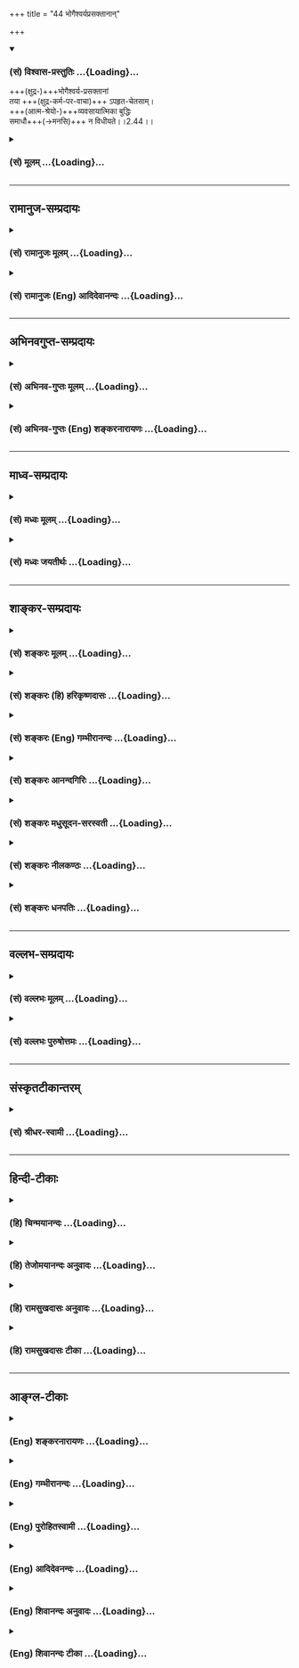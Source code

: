 +++
title = "44 भोगैश्वर्यप्रसक्तानान्"

+++
<div class="js_include" newlevelforh1="3" title="(सं) विश्वास-प्रस्तुतिः" unfilled url="/purANam_vaiShNavam/mahAbhAratam/06-bhIShma-parva/03-bhagavad-gItA-parva/saMskRtam/vishvAsa-prastutiH/02_sAnkhya-yogaH_sarva-/44_bhogaishvaryapras.md">
<details open><summary><h3>(सं) विश्वास-प्रस्तुतिः ...{Loading}...</h3></summary>

+++(क्षुद्र-)+++भोगैश्वर्य-प्रसक्तानां  
तया +++(क्षुद्र-कर्म-पर-वाचा)+++ ऽपहृत-चेतसाम्।  
+++(आत्म-श्रेयो-)+++व्यवसायात्मिका बुद्धिः  
समाधौ+++(→मनसि)+++ न विधीयते।।2.44।।
</details>
</div>
<div class="js_include collapsed" newlevelforh1="3" title="(सं) मूलम्" unfilled url="/purANam_vaiShNavam/mahAbhAratam/06-bhIShma-parva/03-bhagavad-gItA-parva/saMskRtam/mUlam/02_sAnkhya-yogaH_sarva-/44_bhogaishvaryapras.md">
<details><summary><h3>(सं) मूलम् ...{Loading}...</h3></summary>

भोगैश्वर्यप्रसक्तानां तयापहृतचेतसाम्।  
व्यवसायात्मिका बुद्धिः समाधौ न विधीयते।।2.44।।
</details>
</div>


_________________
## रामानुज-सम्प्रदायः
<div class="js_include collapsed" newlevelforh1="3" title="(सं) रामानुजः मूलम्" unfilled url="/purANam_vaiShNavam/mahAbhAratam/06-bhIShma-parva/03-bhagavad-gItA-parva/saMskRtam/rAmAnujaH/mUlam/02_sAnkhya-yogaH_sarva-/44_bhogaishvaryapras.md">
<details><summary><h3>(सं) रामानुजः मूलम् ...{Loading}...</h3></summary>

।।2.44।। तेषां **भोगैश्वर्य-प्रसक्तानां** **तया** वाचा  भोगैश्वर्य-विषयया **अपहृता**ऽत्मज्ञानानां यथोदिता **व्यवसायात्मिका बुद्धिः समाधौ** मनसि **न विधीयते** न उत्पद्यते। समाधीयते अस्मिन् आत्म-ज्ञानम् इति **समाधिः** मनः। 

तेषां मनसि आत्म-याथात्म्य-निश्चय-ज्ञान-पूर्वक-मोक्ष-साधन-भूत-कर्म-विषया बुद्धिः कदाचिद् अपि न उत्पद्यते इत्यर्थः। अतः काम्येषु कर्मसु मुमुक्षुणा न सङ्गः कर्तव्यः।+++(4)+++   

</details>
</div>
<div class="js_include collapsed" newlevelforh1="3" title="(सं) रामानुजः (Eng) आदिदेवानन्दः" unfilled url="/purANam_vaiShNavam/mahAbhAratam/06-bhIShma-parva/03-bhagavad-gItA-parva/saMskRtam/rAmAnujaH/english/AdidevAnandaH/02_sAnkhya-yogaH_sarva-/44_bhogaishvaryapras.md">
<details><summary><h3>(सं) रामानुजः (Eng) आदिदेवानन्दः ...{Loading}...</h3></summary>

2.42 - 2.44 The ignorant, whose knowledge is little, and who have as
their sole aim the attainment of enjoyment and power, speak the flowery
language i.e., having its flowers (show) only as fruits, which look
apparently beautiful at first sight. They rejoice in the letter of the
Vedas i.e., they are attached to heaven and such other results (promised
in the Karma-kanda of the Vedas). They say that there is nothing else,
owing to their intense attachment to these results. They say that there
is no fruit superior to heaven etc. They are full of worldly desires and
their minds are highly attached to secular desires. They hanker for
heaven, i.e. think of the enjoyment of the felicities of heaven, after
which one can again have rirth which offers again the opportunity to
perform varied rites devoid of true knowledge and leads towards the
attainment of enjoyments and power once again. With regard to those who
cling to pleasure and power and whose understanding is contaminated by
that flowery speech relating to pleasure and lordly powers, the
aforesaid mental disposition characterised by resolution, will not arise
in their Samadhi. Samadhi here means the mind. The knowledge of the self
will not arise in such minds. In the minds of these persons, there
cannot arise the mental disposition that looks on all Vedic rituals as
means for liberation based on the determined conviction about the real
form of the self. Hence, in an aspirant for liberation, there should be
no attachment to rituals out of the conviction that they are meant for
the acisition of objects of desire only. It may be estioned why the
Vedas, which have more of love for Jivas than thousands of parents, and
which are endeavouring to save the Jivas, should prescribe in this way
rites whose fruits are infinitesimal and which produce only new births.
It can also be asked if it is proper to abandon what is given in the
Vedas. Sri Krsna replies to these estions.

</details>
</div>


_________________
## अभिनवगुप्त-सम्प्रदायः
<div class="js_include collapsed" newlevelforh1="3" title="(सं) अभिनव-गुप्तः मूलम्" unfilled url="/purANam_vaiShNavam/mahAbhAratam/06-bhIShma-parva/03-bhagavad-gItA-parva/saMskRtam/abhinava-guptaH/mUlam/02_sAnkhya-yogaH_sarva-/44_bhogaishvaryapras.md">
<details><summary><h3>(सं) अभिनव-गुप्तः मूलम् ...{Loading}...</h3></summary>

।।2.43 2.45।। तथा च यामिमामित्यादि। ये कामाभिलाषिणः, ते स्वयम् एतां वाचं वेदात्मिकां **पुष्पितां** भविष्यत्-स्वर्ग-फलेन +++(N omit भविष्यत् S reads भविष्यता)+++ व्याप्तां वदन्ति। अत एव जन्मनः कर्मैव फलम् इच्छन्ति - ते **अविपश्चितः**। ते च तयैव स्वयं कल्पितया वेद-वाचा अपहृत-चित्ताः व्यवसाय-बुद्धि-युक्ता अपि न समाधि-योग्याः - तत्र फल-निश्चयत्वात्। इति श्लोकत्रयस्य तात्पर्यम्।  

</details>
</div>
<div class="js_include collapsed" newlevelforh1="3" title="(सं) अभिनव-गुप्तः (Eng) शङ्करनारायणः" unfilled url="/purANam_vaiShNavam/mahAbhAratam/06-bhIShma-parva/03-bhagavad-gItA-parva/saMskRtam/abhinava-guptaH/english/shankaranArAyaNaH/02_sAnkhya-yogaH_sarva-/44_bhogaishvaryapras.md">
<details><summary><h3>(सं) अभिनव-गुप्तः (Eng) शङ्करनारायणः ...{Loading}...</h3></summary>

2.42-44 Yam imam etc., upto na vidhiyate. Those, who crave for objects
of desire, speak, on their own accord, of this flowery Vedic speech
which is pervaded by the fruits i.e., the heaven in the future; and who,
hence, desire the action itself as the fruit of their birth - these are
men without insight. further, having their mind carried away by the same
Vedic sentence imagined by themselves, these persons, eventhough they
are endowed with the determinate knowledge, are not fit for
concentration, because they do not decide this (concentration) as a
fruit \[of their action\]. This is the purport of the traid of these
verses.

</details>
</div>


_________________
## माध्व-सम्प्रदायः
<div class="js_include collapsed" newlevelforh1="3" title="(सं) मध्वः मूलम्" unfilled url="/purANam_vaiShNavam/mahAbhAratam/06-bhIShma-parva/03-bhagavad-gItA-parva/saMskRtam/madhvaH/mUlam/02_sAnkhya-yogaH_sarva-/44_bhogaishvaryapras.md">
<details><summary><h3>(सं) मध्वः मूलम् ...{Loading}...</h3></summary>

।।2.44।। तेषां सम्यण्युक्तिनिर्णयात्मिका बुद्धिः समाधौ समाध्यर्थे न
विधीयते। सम्यङ्निर्णीतार्थानामीश्वरे मनस्समाधानं सम्यग्भवति। तद्धि
मोक्षसाधनम्। उक्तं चैतदन्यत्र न तस्य तत्त्वग्रहणाय साक्षाद्वरीयसीरपि
वाचः समासन्। स्वप्ने निरुक्त्या गृहमेधिसौख्यं न यस्य हेयानुमितं स्वयं
स्यात् भाग.5।11।3।  

</details>
</div>
<div class="js_include collapsed" newlevelforh1="3" title="(सं) मध्वः जयतीर्थः" unfilled url="/purANam_vaiShNavam/mahAbhAratam/06-bhIShma-parva/03-bhagavad-gItA-parva/saMskRtam/madhvaH/jayatIrthaH/02_sAnkhya-yogaH_sarva-/44_bhogaishvaryapras.md">
<details><summary><h3>(सं) मध्वः जयतीर्थः ...{Loading}...</h3></summary>

।।2.44।। तयाऽपहृतेत्यादेरप्रतीतिनिरासायार्थमाह **तेषा**मिति। तेषां
बुद्धिर्मनोवृत्तिर्व्यवसायात्मिका सम्यग्युक्तिनिर्णयात्मिका न भवति। तत
एवेश्वरे सम्यक्समाधानार्थं न विधीयत इत्यर्थः।
सम्यग्युक्तिनिर्णयात्मकत्वाभावे कुतः समाध्यभावः इत्यत आह 
**सम्यगि**ति। अनेन समाधिशब्दार्थोऽपि विवृतो भवति। किमीश्वरे
मनस्समाधानेन येन तदभावे निन्दा स्यात् इत्यत आह **तद्धी**ति।
मोक्षाभावश्च महानिन्देति। वक्ष्यति। सम्यङ्निर्णीतार्थानामित्युक्तम्। न
केवलमानुभाविकं किन्तु पुराणेप्युक्तमित्याह  **उक्तं चे**ति। वरीयसीः
वरीयस्यः। सुपां सुलुक् अष्टा.7।1।39 इत्यादिना जसः पूर्वसवर्णः। वाचो
वेदवाचः। स्वप्ने निरुक्त्या स्वप्नप्रतीतार्थदृष्टान्तेन हेयानुमितं
हेयत्वेनानुमितम्। इदमेव हि सम्यङ्निर्णीतार्थत्वम्। यद्धेयोपादेयविवेकेन
हेयहानमुपादेयोपादानं च तद्धि मोक्षसाधनमित्येतत्तु
श्रुत्यादिप्रसिद्धमेव।  

</details>
</div>


_________________
## शाङ्कर-सम्प्रदायः
<div class="js_include collapsed" newlevelforh1="3" title="(सं) शङ्करः मूलम्" unfilled url="/purANam_vaiShNavam/mahAbhAratam/06-bhIShma-parva/03-bhagavad-gItA-parva/saMskRtam/shankaraH/mUlam/02_sAnkhya-yogaH_sarva-/44_bhogaishvaryapras.md">
<details><summary><h3>(सं) शङ्करः मूलम् ...{Loading}...</h3></summary>

।।2.44।।  
ये एवं विवेक-बुद्धि-रहिताः तेषां कामात्मनां यत् फलं तदाह -

**भोगैश्वर्य-प्रसक्तानां** भोगः कर्तव्यः ऐश्वर्यं च इति भोगैश्वर्ययोर् एव प्रणयवतां तद्-आत्म-भूतानाम्। तया क्रिया-विशेष-बहुलया वाचा **अपहृतचेतसाम्** आच्छादित-विवेक-प्रज्ञानां **व्यवसायात्मिका** साङ्ख्ये योगे वा **बुद्धिः समाधौ** समाधीयते अस्मिन् पुरुषोपभोगाय सर्वम् इति समाधिः अन्तःकरणं बुद्धिः, तस्मिन् समाधौ **न विधीयते** न भवति इत्यर्थः।।  


  

</details>
</div>
<div class="js_include collapsed" newlevelforh1="3" title="(सं) शङ्करः (हि) हरिकृष्णदासः" unfilled url="/purANam_vaiShNavam/mahAbhAratam/06-bhIShma-parva/03-bhagavad-gItA-parva/saMskRtam/shankaraH/hindI/harikRShNadAsaH/02_sAnkhya-yogaH_sarva-/44_bhogaishvaryapras.md">
<details><summary><h3>(सं) शङ्करः (हि) हरिकृष्णदासः ...{Loading}...</h3></summary>

।।2.44।। जो भोग और ऐश्वर्यमें आसक्त हैं अर्थात् भोग और ऐश्वर्य ही
पुरषार्थ है ऐसे मानकर उनमें ही जिनका प्रेम हो गया है इस प्रकार जो तद्रूप
हो रहे हैं तथा क्रियाभेदोंको विस्तारपूर्वक बतलानेवाली उस उपर्युक्त
वाणीद्वारा जिनका चित्त हर लिया गया है अर्थात् ( जिनकी ) विवेकबुद्धि
आच्छादित हो रही है उनकी समाधिमें साङ्ख्यविषयक या योगविषयक निश्चयात्मिका
बुद्धि ( नहीं ठहरती )। पुरुषके भोगके लिये जिसमें सब कुछ स्थापित किया
जाता है उसका नाम समाधि है। इस व्युत्पत्तिके अनुसार समाधि अन्तःकरणका नाम
है उसमें बुद्धि नहीं ठहरती अर्थात् उत्पन्न ही नहीं होती।  

</details>
</div>
<div class="js_include collapsed" newlevelforh1="3" title="(सं) शङ्करः (Eng) गम्भीरानन्दः" unfilled url="/purANam_vaiShNavam/mahAbhAratam/06-bhIShma-parva/03-bhagavad-gItA-parva/saMskRtam/shankaraH/english/gambhIrAnandaH/02_sAnkhya-yogaH_sarva-/44_bhogaishvaryapras.md">
<details><summary><h3>(सं) शङ्करः (Eng) गम्भीरानन्दः ...{Loading}...</h3></summary>

2.44 And vyavasayatmika, one-pointed; buddhih, conviction, with regard
to Knowledge or Yoga; na vidhiyate, does not become established, i.e.
does not arise; samadhau, in the minds the word samadhi being derived in
the sese of that into which everthing is gathered together for the
enjoyment of a person ; bhoga-aisvarya-prasaktanam, of those who delight
in enjoyment and wealth, of those who have the hankering that only
enjoyment as also wealth is to be sought for, of those who identify
themselves with these; and apahrta-cetasam, of those whose intellects
are carried away, whose discriminating judgement becomes covered; taya,
by that speech which is full of various special rites.

</details>
</div>
<div class="js_include collapsed" newlevelforh1="3" title="(सं) शङ्करः आनन्दगिरिः" unfilled url="/purANam_vaiShNavam/mahAbhAratam/06-bhIShma-parva/03-bhagavad-gItA-parva/saMskRtam/shankaraH/AnandagiriH/02_sAnkhya-yogaH_sarva-/44_bhogaishvaryapras.md">
<details><summary><h3>(सं) शङ्करः आनन्दगिरिः ...{Loading}...</h3></summary>

।।2.44।। ननु कर्मकाण्डनिष्ठानां कर्मानुष्ठायिनामपि
बुद्धिशुद्धिद्वारेणान्तःकरणे साध्यसाधनभूतबुद्धिद्वयसमुदायसंभवादतो मोक्षो
भविष्यति नेत्याह **तेषां चेति।** तदात्मभूतानां तयोरेव  
  
भोगैश्वर्ययोरात्मकर्तव्यत्वेनारोपितयोरभिनिविष्टे चेतसि
तादात्म्याध्यासवतां बहिर्मुखानामित्यर्थः। तथापि शास्त्रानुसारिण्या
विवेकप्रज्ञया व्यवसायात्मिका बुद्धिस्तेषामुदेष्यतीत्याशङ्क्याह
**तयेति।** ननु समाधिः संप्रज्ञातासंप्रज्ञातभेदेन द्विधोच्यते तत्र
बुद्धिद्वयविधिरप्रसक्तः सन्कथं निषिध्यते तत्राह **समाधीयत इति।  
**

</details>
</div>
<div class="js_include collapsed" newlevelforh1="3" title="(सं) शङ्करः मधुसूदन-सरस्वती" unfilled url="/purANam_vaiShNavam/mahAbhAratam/06-bhIShma-parva/03-bhagavad-gItA-parva/saMskRtam/shankaraH/madhusUdana-sarasvatI/02_sAnkhya-yogaH_sarva-/44_bhogaishvaryapras.md">
<details><summary><h3>(सं) शङ्करः मधुसूदन-सरस्वती ...{Loading}...</h3></summary>

।।2.42 2.44।। अव्यवसायिनामपि व्यवसायात्मिका बुद्धिः कुतो न भवति प्रमाणस्य
तुल्यत्वादित्याशङ्क्य  
  
प्रतिबन्धकसद्भावान्न भवतीत्याह त्रिभिः यामिमां वाचं प्रवदन्ति तया
वाचापहृतचेतसामविपश्चितां व्यवसायात्मिका बुद्धिर्न भवतीत्यन्वयः।
इमामध्ययनविध्युपात्तत्वेन प्रसिद्धां पुष्पितां
पुष्पितपलाशवदापातरमणीयां  
  
साध्यसाधनसंबन्धप्रतिभानान्निरतिशयफलाभावाच्च। कुतो
निरतिशयफलत्वाभावस्तत्राह जन्मकर्मफलप्रदां जन्म
चापूर्वशरीरेन्द्रियादिसंबन्धलक्षणं तदधीनं च कर्म
तत्तद्वर्णाश्रमाभिमाननिमित्तं तदधीनं च फलं पुत्रपशुस्वर्गादिलक्षणं
विनश्वरं तानि प्रकर्षेण घटीयन्त्रवदविच्छेदेन ददातीति तथा ताम्। कुतएवमत
आह भोगैश्वर्यगतिं प्रति क्रियाविशेषबहुलां  
  
अमृतपानोर्वशीविहारपारिजातपरिमलादिनिबन्धनो यो भोगस्तत्कारणं च यदैश्वर्यं
देवादिस्वामित्वं तयोर्गतिं प्राप्तिं प्रति  
  
साधनभूता ये क्रियाविशेषा
अग्निहोत्रदर्शपूर्णमासज्योतिष्टोमादयस्तैर्बहुलां विस्तृताम्।
अतिबाहुल्येन  
  
भोगैश्वर्यसाधनक्रियाकलापप्रतिपादिकामिति यावत्। कर्मकाण्डस्य हि
ज्ञानकाण्डापेक्षया सर्वत्रातिविस्तृतत्वं प्रसिद्धम्। एतादृशीं
कर्मकाण्डलक्षणां वाचं प्रवदन्ति प्रकृष्टां
परमार्थस्वर्गादिफलामभ्युपगच्छन्ति। के। येऽविपश्चितो  
  
विचारजन्यतात्पर्यपरिज्ञानशून्याः। अतएव वेदवादरताः वेदे ये सन्ति वादा
अर्थवादाःअक्षय्यं ह वै चातुर्मास्ययाजिनः सुकृतं भवति इत्येवमादयस्तेष्वेव
रता वेदार्थसत्यत्वेनैवमेवैतदिति मिथ्याविश्वासेन संतुष्टाः। हे पार्थ अतएव
नान्यदस्तीतिवादिनः कर्मकाण्डापेक्षया नास्त्यन्यज्ज्ञानकाण्डं सर्वस्यापि
वेदस्य कार्यपरत्वात् कर्मफलापेक्षया च नास्त्यन्यन्निरतिशयं ज्ञानफलमिति
वदनशीलाः। महता प्रबन्धेन ज्ञानकाण्डविरुद्धार्थभाषिण इत्यर्थः। कुतो
मोक्षद्वेषिणस्ते। यतः कामात्मानः  
  
काम्यमानविषयशताकुलचित्तत्वेन काममयाः। एवंसति मोक्षमपि कुतो न कामयन्ते।
यतः स्वर्गपराः स्वर्ग एवोर्वश्याद्युपेतत्वेन पर उत्कृष्टो येषां ते तथा।
स्वर्गातिरिक्तः पुरुषार्थो नास्तीति भ्राम्यन्तो
विवेकवैराग्याभावान्मोक्षकथामपि सोढुमक्षमा इति यावत्। तेषां च
पूर्वोक्तभोगैश्वर्ययोः प्रसक्तानां क्षयित्वादिदोषादर्शनेन
निविष्टान्तःकरणानां तया क्रियाविशेषबहुलया वाचापहृतमाच्छादितं चेतो
विवेकज्ञानं येषां तथाभूतानामर्थवादाः स्तुत्यर्थास्तात्पर्यविषये
प्रमाणान्तराबाधिते वेदस्य प्रामाण्यमिति सुप्रसिद्धमपि ज्ञातुमशक्तानां
समाधावन्तःकरणे व्यवसायात्मिका बुद्धिर्न विधीयते। न भवतीत्यर्थः।
समाधिविषया व्यवसायात्मिका बुद्धिस्तेषां न भवतीति वा। अधिकरणे विषये वा
सप्तम्यास्तुल्यत्वात्। विधीयत इति कर्मकर्तरि लकारः।
समाधीयतेऽस्मिन्सर्वमिति व्युत्पत्त्या समाधिरन्तःकरणं वा परमात्मा वेति
नाप्रसिद्धार्थकल्पनम्। अहं ब्रह्मेत्यवस्थानं समाधिस्तन्निमित्तं
व्यवसायात्मिका बुद्धिर्नोत्पद्यत इति व्याख्याने तु रूढिरेवादृता।
अयंभावःयद्यति काम्यान्यग्निहोत्रादीनि शुद्ध्यर्थेभ्यो न विशिष्यन्ते
तथापि  
  
फलाभिसंधिदोषान्नाशयशुद्धिं संपादयन्ति। भोगानुगुणा तु शुद्धिर्न
ज्ञानोपयोगिनी। एतदेव दर्शयितुं भोगैश्वर्यप्रसक्तानामिति  
  
पुनरुपात्तम्। फलाभिसन्धिभन्तरेण तु कृतानि कर्माणि ज्ञानोपयोगिनीं
शुद्धिमादधतीति सिद्धं विपश्चिदविपश्चितोः  
  
फलवैलक्षण्यम्। विस्तरेण चैतदग्रे प्रतिपादयिष्यते।  

</details>
</div>
<div class="js_include collapsed" newlevelforh1="3" title="(सं) शङ्करः नीलकण्ठः" unfilled url="/purANam_vaiShNavam/mahAbhAratam/06-bhIShma-parva/03-bhagavad-gItA-parva/saMskRtam/shankaraH/nIlakaNThaH/02_sAnkhya-yogaH_sarva-/44_bhogaishvaryapras.md">
<details><summary><h3>(सं) शङ्करः नीलकण्ठः ...{Loading}...</h3></summary>

।।2.44।।**भोगेति।** तया पुष्पितया वाचा अपहृतचेतसां पुंसां बुद्धिः
समाधौ समाध्यनुष्ठानकाले व्यवसायात्मिका व्यवसायो ज्ञानं तदात्मिका
शुद्धचिन्मात्राकारा न विधीयते न भवति। कर्मकर्तरि लकारः। विरक्तस्य हि
बुद्धिः समाधौ चिन्मात्राकारा भवति न तु भोगाद्यासक्तस्येति स्पष्टमेव।
भाष्ये तु समाधौ अन्तःकरणे व्यवसायात्मिका बुद्धिर्न भवतीति व्याख्यातम्।
यद्वा समाध्यनुष्ठानार्थमेव निश्चयात्मिका तेषां बुद्धिर्न भवतीति
व्याख्येयम्।  

</details>
</div>
<div class="js_include collapsed" newlevelforh1="3" title="(सं) शङ्करः धनपतिः" unfilled url="/purANam_vaiShNavam/mahAbhAratam/06-bhIShma-parva/03-bhagavad-gItA-parva/saMskRtam/shankaraH/dhanapatiH/02_sAnkhya-yogaH_sarva-/44_bhogaishvaryapras.md">
<details><summary><h3>(सं) शङ्करः धनपतिः ...{Loading}...</h3></summary>

।।2.44।। तेषां बोगैश्वर्ययोः प्रसक्तानामतिरक्तचितानां यतस्तया
वाचापहृतमाच्छादितं चेतो येषां तेषां व्यवसायात्मिका साङ्ख्ये योगे वा या
बुद्धिः सा समाधौ समाधीयते पुरुषोपभोगाय सर्वमस्मिन्नन्तःकरणं तस्मिन्न
विधीयते न स्थिरीभवतीत्यर्थः। ननु अहं ब्रह्मास्मीत्यवस्थानं
समाधिस्तन्निमित्तमिति चित्तैकाग्र्यं परमेश्वरैकाग्र्याभिमुखत्वं
तस्मिन्वेति व्याख्यानद्वयमाचारर्यैः कुतो न प्रदर्शितमितिचेत् अहं
ब्रह्मास्मीत्यवस्थानस्य परमेश्वरैकाग्र्याभिमुखत्वस्य च
व्यवसायात्मिकसाङ्ख्ययोगबुद्धावन्तर्भावमभिप्रेत्येति  
  
गृहाण।  

</details>
</div>


_________________
## वल्लभ-सम्प्रदायः
<div class="js_include collapsed" newlevelforh1="3" title="(सं) वल्लभः मूलम्" unfilled url="/purANam_vaiShNavam/mahAbhAratam/06-bhIShma-parva/03-bhagavad-gItA-parva/saMskRtam/vallabhaH/mUlam/02_sAnkhya-yogaH_sarva-/44_bhogaishvaryapras.md">
<details><summary><h3>(सं) वल्लभः मूलम् ...{Loading}...</h3></summary>

।।2.44।। तथाभूतानां तेषां तया वाचाऽपहृतचेतसां काम्यकर्मपराणां
व्यवसायात्मिकैका बुद्धिः समाधिविषयिणी न विधीयते। विशेषेण न स्थाप्यते इति
वा। तेषां समाधौ हृदीति।  

</details>
</div>
<div class="js_include collapsed" newlevelforh1="3" title="(सं) वल्लभः पुरुषोत्तमः" unfilled url="/purANam_vaiShNavam/mahAbhAratam/06-bhIShma-parva/03-bhagavad-gItA-parva/saMskRtam/vallabhaH/puruShottamaH/02_sAnkhya-yogaH_sarva-/44_bhogaishvaryapras.md">
<details><summary><h3>(सं) वल्लभः पुरुषोत्तमः ...{Loading}...</h3></summary>

  
  
।।2.44।। ततो भोगैश्वर्यप्रसक्तानां तेषां तया वाचा अपहृतचित्तानां समाधौ
वैयग्र्यभावेन भगवच्चिन्तने तथा बुद्धिर्न भवतीत्यर्थः।  
  
  
  

</details>
</div>


_________________
## संस्कृतटीकान्तरम्
<div class="js_include collapsed" newlevelforh1="3" title="(सं) श्रीधर-स्वामी" unfilled url="/purANam_vaiShNavam/mahAbhAratam/06-bhIShma-parva/03-bhagavad-gItA-parva/saMskRtam/shrIdhara-svAmI/02_sAnkhya-yogaH_sarva-/44_bhogaishvaryapras.md">
<details><summary><h3>(सं) श्रीधर-स्वामी ...{Loading}...</h3></summary>

।।2.44।। ततश्च **भोगैश्वर्यप्रसक्तानामिति।** भोगैश्वर्ययोः
प्रसक्तानामभिनिविष्टानाम्। तया पुष्पितया वाचापहृतमाकृष्टं चेतो  
  
येषां तेषां समाधिः चित्तैकाग्र्यं पमेश्वरैकाग्र्याभिमुखत्वं
तस्मिन्निश्चयात्मिका बुद्धिर्न विधीयते। कर्मकर्तरिप्रयोगः। नोत्पद्यत
इत्यर्थः।  

</details>
</div>


_________________
## हिन्दी-टीकाः
<div class="js_include collapsed" newlevelforh1="3" title="(हि) चिन्मयानन्दः" unfilled url="/purANam_vaiShNavam/mahAbhAratam/06-bhIShma-parva/03-bhagavad-gItA-parva/hindI/chinmayAnandaH/02_sAnkhya-yogaH_sarva-/44_bhogaishvaryapras.md">
<details><summary><h3>(हि) चिन्मयानन्दः ...{Loading}...</h3></summary>

।।2.44।। महर्षि व्यास ऐसे पहले साहसी क्रान्तिकारी थे जिन्होंने अपने काल
में अत्यन्त शोचनीय पतन की स्थिति से हिन्दू संस्कृति का पुनरुत्थान किया।
क्रान्ति का वह ग्रन्थ गीता है जिसकी रचना उन्होंने की। अपने काल की
स्थितियों की उनके द्वारा की गयी तीव्र आलोचना भगवान् के इन शब्दों से
स्पष्ट होती है जहां श्रीकृष्ण वेदों के कर्मकाण्ड को पुष्पिता वाणी कहते
हैं। कर्मकाण्ड की तीव्र आलोचना करने में व्यास जी के साहस को समझने के
लिये हमें उस काल के पुरोगामी पारम्परिक वातावरण की कल्पना करनी होगी हमें
मानसिक रूप से उस काल में रहना होगा।  
वेदों का कर्मकाण्ड उन लोगों के लिए है जो विषयोपभोग और ऐश्वर्य में
अत्यन्त आसक्त हैं कर्मफल पाने की इच्छा और चिन्ता के कारण जिनकी सदसद्
विवेक की क्षमता खो गयी है। सर्वोच्च साध्य को भूलकर साधनभूत कर्मों में ही
वे लिप्त रहते हैं।  
वेदोक्त कर्मों को अत्यन्त परिश्रमपूर्वक करना पड़ता है तब मृत्यु के
पश्चात् स्वर्ग के रूप में उनका फल प्राप्त होता है जहाँ अलौकिक विषयों का
उपभोग किया जा सकता है। इन सब प्रयत्नों में कामनाओं और चिन्ताओं आदि के
कारण व्यक्तित्व के विकास के लिये अवसर नहीं मिलता इसलिये व्यास जी का
विचार है कि अध्यात्म की दृष्टि से ये सकाम कर्म निरर्थक हैं। कर्मकाण्ड
में आसक्त पुरुष जीवन के परम साध्य को भूलकर साधन में ही फंसा रह जाता
है।  
अनन्तस्वरूप परम सत्य के प्रतिपादक के रूप में श्रीकृष्ण उन लोगों की हँसी
उड़ाते हैं जो साधन को ही साध्य मानने की त्रुटि करते हैं। कर्मकाण्ड में
ही उपदिष्ट केवल कर्तव्य कर्म के पालन से चित्त शुद्धि एवं एकाग्रता
प्राप्त होती है और इस प्रकार ध्यान का अभ्यास करने की योग्यता पाकर
उपनिषदों में निरूपित निदिध्यासन के द्वारा आत्मा का अपरोक्ष अनुभव प्राप्त
होता है जो जीवन का वास्तविक साध्य है। कर्म में ही रत पुरुषों को जीवन में
कभी शान्ति नहीं मिलती।  
अविवेकी कामी पुरुषों को क्या फल मिलता है भगवान् कहते हैं  

</details>
</div>
<div class="js_include collapsed" newlevelforh1="3" title="(हि) तेजोमयानन्दः अनुवादः" unfilled url="/purANam_vaiShNavam/mahAbhAratam/06-bhIShma-parva/03-bhagavad-gItA-parva/hindI/tejomayAnandaH/anuvAdaH/02_sAnkhya-yogaH_sarva-/44_bhogaishvaryapras.md">
<details><summary><h3>(हि) तेजोमयानन्दः अनुवादः ...{Loading}...</h3></summary>

।।2.44।। उससे जिनका चित्त हर लिया गया है ऐसे भोग और एश्र्वर्य‌ मॆ आसक्ति
रखने वाले पुरुषों के अन्तकरण मे निश्चयात्मक् बुद्धि नही हॊती अर्थात वे
ध्यान का अभ्यास करने योग्य‌ नही होते।

</details>
</div>
<div class="js_include collapsed" newlevelforh1="3" title="(हि) रामसुखदासः अनुवादः" unfilled url="/purANam_vaiShNavam/mahAbhAratam/06-bhIShma-parva/03-bhagavad-gItA-parva/hindI/rAmasukhadAsaH/anuvAdaH/02_sAnkhya-yogaH_sarva-/44_bhogaishvaryapras.md">
<details><summary><h3>(हि) रामसुखदासः अनुवादः ...{Loading}...</h3></summary>

।।2.44।। उस पुष्पित वाणीसे जिसका अन्तःकरण हर लिया गया है अर्थात् भोगोंकी
तरफ खिंच गया है और जो भोग तथा ऐश्वर्यमें अत्यन्त आसक्त हैं, उन
मनुष्योंकी परमात्मामें निश्चयात्मिका बुद्धि नहीं होती।

</details>
</div>
<div class="js_include collapsed" newlevelforh1="3" title="(हि) रामसुखदासः टीका" unfilled url="/purANam_vaiShNavam/mahAbhAratam/06-bhIShma-parva/03-bhagavad-gItA-parva/hindI/rAmasukhadAsaH/TIkA/02_sAnkhya-yogaH_sarva-/44_bhogaishvaryapras.md">
<details><summary><h3>(हि) रामसुखदासः टीका ...{Loading}...</h3></summary>

2.44।।***व्याख्या --*****'तयापहृतचेतसाम्'--**पूर्वश्लोकोंमें जिस
पुष्पित वाणीका वर्णन किया गया है उस वाणीसे जिनका चित्त अपहृत हो गया है
अर्थात् स्वर्गमें बड़ा भारी सुख है दिव्य नन्दनवन है अप्सराएँ हैं अमृत है
ऐसी वाणीसे जिनका चित्त उन भोगोंकी तरफ खिंच गया है।  
**'भोगैश्वर्यप्रसक्तानाम्'--शब्द स्पर्श रूप रस और गन्ध ये पाँच विषय
शरीरका आराम मान और नामकी बड़ाई इनके द्वारा सुख लेनेका नाम भोग है।
भोगोंके लिये पदार्थ रूपयेपैसे मकान आदिका जो संग्रह किया जाता है उसका नाम
ऐश्वर्य है। इन भोग और ऐश्वर्यमें जिनकी आसक्ति है प्रियता है खिंचाव है
अर्थात् इनमें जिनकी महत्त्वबुद्धि है उनको **'भोगैश्वर्यप्रसक्तानाम्'**
कहा गया है।  
  
जो भोग और ऐश्वर्यमें ही लगे रहते हैं वे आसुरी सम्पत्तिवाले होते हैं।
कारण कि असु नाम प्राणोंका है और उन प्राणोंको जो बनाये रखना चाहते हैं उन
प्राणपोषणपरायण लोगोंका नाम असुर है। वे शरीरकी प्रधानताको लेकर यहाँके
अथवा स्वर्गके भोग भोगना चाहते हैं **(टिप्पणी प₀ 80)**।  
**'व्यवसायात्मिका बुद्धिः समाधौ न विधीयते'--**जो मनुष्यजन्मका असली
ध्येय है जिसके लिये मनुष्यशरीर मिला है उस परमात्माको ही प्राप्त करना है
ऐसी व्यवसायात्मिका बुद्धि उन लोगोंमें नहीं होती। तात्पर्य यह है कि जो
भोग भोगे जा चुके हैं जो भोग भोगे जा सकते हैं जिन भोगोंको सुन रखा है और
जो भोग सुने जा सकते हैं उनके संस्कारोंके कारण बुद्धिमें जो मलिनता रहती
है उस मलिनताके कारण संसारसे सर्वथा विरक्त होकर एक परमात्माकी तरफ चलना है
ऐसा दृढ़ निश्चय नहीं होता। ऐसे ही संसारकी अनेक विद्याओं कलाओं आदिका जो
संग्रह है उससे मैं विद्वान हूँ मैं जानकार हूँ ऐसा जो अभिमानजन्य सुखका
भोग होता है उसमें आसक्त मनुष्योंका भी परमात्मप्राप्तिका एक निश्चय नहीं
होता।  
**विशेष बात**  
परमदयालु प्रभुने कृपा करके इस मनुष्यशरीरमें एक ऐसी विलक्षण विवेकशक्ति दी
है जिससे वह सुखदुःखसे ऊँचा उठ जाय अपना उद्धार कर ले सबकी सेवा करके
भगवान्तकको अपने वशमें कर ले इसीमें मनुष्यशरीरकी सार्थकता है। परन्तु
प्रभुप्रदत्त इस विवेकशक्तिका अनादर करके नाशवान् भोग और संग्रहमें आसक्त
हो जाना पशुबुद्धि है। कारण कि पशुपक्षी भी भोगोंमें लगे रहते हैं ऐसे ही
अगर मनुष्य भी भोगोंमें लगा  
  
रहे तो पशुपक्षियोंमें और मनुष्यमें अन्तर ही क्या रहा  
पशुपक्षी तो भोगयोनि है अतः उनके सामने कर्तव्यका प्रश्न ही नहीं है।
परन्तु मनुष्यजन्म तो केवल अपने कर्तव्यका पालन करके अपना उद्धार करनेके
लिये ही मिला है भोग भोगनेके लिये नहीं। इसलिये मनुष्यके सामने जो कुछ
अनुकूलप्रतिकूल परिस्थिति आती है वह सब साधनसामग्री है भोगसामग्री नहीं। जो
उसको भोगसामग्री मान लेते हैं उनकी परमात्मामें व्यवसायात्मिका बुद्धि नहीं
होती।  
वास्तवमें सांसारिक पदार्थ परमात्माकी तरफ चलनेमें बाधा नहीं देते प्रत्युत
वर्तमानमें जो भोगोंका महत्व अन्तःकरणमें बैठा हुआ है वही बाधा देता है।
भोग उतना नहीं अटकाते जितना भोगोंका महत्व अटकाता है। अटकानेमें अपनी रुचि
नीयतकी प्रधानता है। भोग और संग्रहकी रुचिको रखते हुए कोई परमात्माको
प्राप्त करना चाहे तो परमात्माकी प्राप्ति तो दूर रही उनकी प्राप्तिका एक
निश्चय भी नहीं हो सकता। कारण कि जहाँ परमात्माकी तरफ चलनेकी रुचि है वहीं
भोगोंकी रुचि भी है। जबतक भोग और संग्रहमें मानबड़ाईआराममें रुचि है तबतक
कोई भी एक निश्चय करके परमात्मामें नहीं लग सकता क्योंकि उसका अन्तःकरण
भोगोंकी रुचिद्वारा हर लिया गया उसकी जो शक्ति थी वह भोग और संग्रहमें लग
गयी।  
  
***सम्बन्ध--***किसी बातको पुष्ट करना हो तो पहले उसके दोनों पक्ष सामने
रखकर फिर उसको पुष्ट किया जाता है। यहाँ भगवान् निष्कामभावको पुष्ट करना
चाहते हैं अतः पीछेके तीन श्लोकोंमें सकामभाववालोंका वर्णन करके अब आगेके
श्लोकमें निष्काम होनेकी प्रेरणा करते हैं।**

</details>
</div>


_________________
## आङ्ग्ल-टीकाः
<div class="js_include collapsed" newlevelforh1="3" title="(Eng) शङ्करनारायणः" unfilled url="/purANam_vaiShNavam/mahAbhAratam/06-bhIShma-parva/03-bhagavad-gItA-parva/english/shankaranArAyaNaH/02_sAnkhya-yogaH_sarva-/44_bhogaishvaryapras.md">
<details><summary><h3>(Eng) शङ्करनारायणः ...{Loading}...</h3></summary>

2.44. Those, who are very much attached to the ownership of enjoyable
objects and whose minds have been carried away by that (flowery
speech)-their knowledge, in the form of determination is not prescribed
for concentration.

</details>
</div>
<div class="js_include collapsed" newlevelforh1="3" title="(Eng) गम्भीरानन्दः" unfilled url="/purANam_vaiShNavam/mahAbhAratam/06-bhIShma-parva/03-bhagavad-gItA-parva/english/gambhIrAnandaH/02_sAnkhya-yogaH_sarva-/44_bhogaishvaryapras.md">
<details><summary><h3>(Eng) गम्भीरानन्दः ...{Loading}...</h3></summary>

2.44 One-pointed conviction does not become established in the minds of
those who delight in enjoyment and affluence, and whose intellects are
carried away by that (speech).

</details>
</div>
<div class="js_include collapsed" newlevelforh1="3" title="(Eng) पुरोहितस्वामी" unfilled url="/purANam_vaiShNavam/mahAbhAratam/06-bhIShma-parva/03-bhagavad-gItA-parva/english/purohitasvAmI/02_sAnkhya-yogaH_sarva-/44_bhogaishvaryapras.md">
<details><summary><h3>(Eng) पुरोहितस्वामी ...{Loading}...</h3></summary>

2.44 While their minds are absorbed with ideas of power and personal
enjoyment, they cannot concentrate their discrimination on one point.

</details>
</div>
<div class="js_include collapsed" newlevelforh1="3" title="(Eng) आदिदेवनन्दः" unfilled url="/purANam_vaiShNavam/mahAbhAratam/06-bhIShma-parva/03-bhagavad-gItA-parva/english/AdidevanandaH/02_sAnkhya-yogaH_sarva-/44_bhogaishvaryapras.md">
<details><summary><h3>(Eng) आदिदेवनन्दः ...{Loading}...</h3></summary>

2.42 - 2.44 O! Partha, the unwise, who rejoice in the letter of the
Vedas, say, 'There is nothing else.' They are full only of wordly
desires and they hanker for heaven. They speak flowery words which offer
rirth as the fruit of work. They look upon the Vedas as consisting
entirely of varied rites for the attainment of pleasure and power. Those
who cling so to pleasure and power are attracted by that speech
(offering heavenly rewards) and are unable to develop the resolute will
of a concentrated mind.

</details>
</div>
<div class="js_include collapsed" newlevelforh1="3" title="(Eng) शिवानन्दः अनुवादः" unfilled url="/purANam_vaiShNavam/mahAbhAratam/06-bhIShma-parva/03-bhagavad-gItA-parva/english/shivAnandaH/anuvAdaH/02_sAnkhya-yogaH_sarva-/44_bhogaishvaryapras.md">
<details><summary><h3>(Eng) शिवानन्दः अनुवादः ...{Loading}...</h3></summary>

2.44 For those who are attached to pleasure and power, whose minds are
drawn away by such teaching, ï1thatï1 determinate reason is not formed
which is steadily bent on meditation and Samadhi (superconscious state).

</details>
</div>
<div class="js_include collapsed" newlevelforh1="3" title="(Eng) शिवानन्दः टीका" unfilled url="/purANam_vaiShNavam/mahAbhAratam/06-bhIShma-parva/03-bhagavad-gItA-parva/english/shivAnandaH/TIkA/02_sAnkhya-yogaH_sarva-/44_bhogaishvaryapras.md">
<details><summary><h3>(Eng) शिवानन्दः टीका ...{Loading}...</h3></summary>

2.44 भोगैश्वर्यप्रसक्तानाम् of the people deeply attached to pleasure
and lordship; तया by that; अपहृतचेतसाम् whose minds are drawn away;
व्यवसायात्मिका determinate; बुद्धिः reason; समाधौ in Samadhi; न not;
विधीयते is fixed.Commentary Those who cling to pleasure and power cannot
have steadiness of mind. They cannot concentrate or meditate. They are
ever busy in planning projects for the acisition of wealth and power.
Their minds are ever restless. They have no poised understanding.

</details>
</div>
